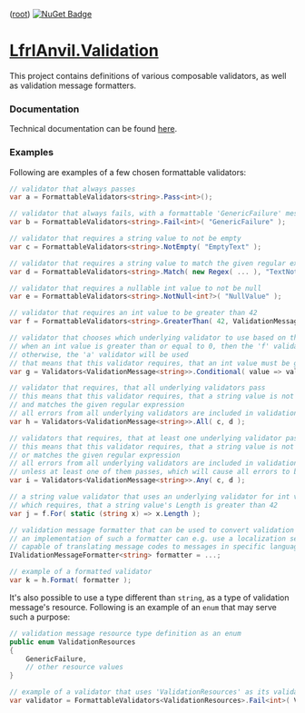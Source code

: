 ﻿([root](https://github.com/CalionVarduk/LfrlAnvil/blob/main/readme.md))
[![NuGet Badge](https://buildstats.info/nuget/LfrlAnvil.Validation)](https://www.nuget.org/packages/LfrlAnvil.Validation/)

# [LfrlAnvil.Validation](https://github.com/CalionVarduk/LfrlAnvil/tree/main/src/LfrlAnvil.Validation)

This project contains definitions of various composable validators, as well as validation message formatters.

### Documentation

Technical documentation can be found [here](https://calionvarduk.github.io/LfrlAnvil/api/LfrlAnvil.Validation/LfrlAnvil.Validation.html).

### Examples

Following are examples of a few chosen formattable validators:
```csharp
// validator that always passes
var a = FormattableValidators<string>.Pass<int>();

// validator that always fails, with a formattable 'GenericFailure' message
var b = FormattableValidators<string>.Fail<int>( "GenericFailure" );

// validator that requires a string value to not be empty
var c = FormattableValidators<string>.NotEmpty( "EmptyText" );

// validator that requires a string value to match the given regular expression
var d = FormattableValidators<string>.Match( new Regex( ... ), "TextNotMatched" );

// validator that requires a nullable int value to not be null
var e = FormattableValidators<string>.NotNull<int?>( "NullValue" );

// validator that requires an int value to be greater than 42
var f = FormattableValidators<string>.GreaterThan( 42, ValidationMessage.Create( "ValueTooSmall", 42 ) );

// validator that chooses which underlying validator to use based on the given 'value >= 0' condition
// when an int value is greater than or equal to 0, then the 'f' validator will be used
// otherwise, the 'a' validator will be used
// that means that this validator requires, that an int value must be greater than 42 or be negative
var g = Validators<ValidationMessage<string>>.Conditional( value => value >= 0, f, a );

// validator that requires, that all underlying validators pass
// this means that this validator requires, that a string value is not empty
// and matches the given regular expression
// all errors from all underlying validators are included in validation result
var h = Validators<ValidationMessage<string>>.All( c, d );

// validators that requires, that at least one underlying validator passes
// this means that this validator requires, that a string value is not empty
// or matches the given regular expression
// all errors from all underlying validators are included in validation result,
// unless at least one of them passes, which will cause all errors to be discarded
var i = Validators<ValidationMessage<string>>.Any( c, d );

// a string value validator that uses an underlying validator for int values,
// which requires, that a string value's Length is greater than 42
var j = f.For( static (string x) => x.Length );

// validation message formatter that can be used to convert validation messages to strings
// an implementation of such a formatter can e.g. use a localization service,
// capable of translating message codes to messages in specific languages
IValidationMessageFormatter<string> formatter = ...;

// example of a formatted validator
var k = h.Format( formatter );
```

It's also possible to use a type different than `string`, as a type of validation message's resource.
Following is an example of an `enum` that may serve such a purpose:
```csharp
// validation message resource type definition as an enum
public enum ValidationResources
{
    GenericFailure,
    // other resource values
}

// example of a validator that uses 'ValidationResources' as its validation message's resource type
var validator = FormattableValidators<ValidationResources>.Fail<int>( ValidationResources.GenericFailure );
```

